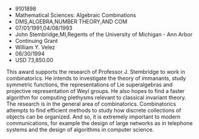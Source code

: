
* 9101898
* Mathematical Sciences: Algebraic Combinations
* DMS,ALGEBRA,NUMBER THEORY,AND COM
* 07/01/1991,04/08/1993
* John Stembridge,MI,Regents of the University of Michigan - Ann Arbor
* Continuing Grant
* William Y. Velez
* 06/30/1994
* USD 73,850.00

This award supports the research of Professor J. Stembridge to work in
combinatorics. He intends to investigate the theory of immanants, study
symmetric functions, the representations of Lie superalgebras and projective
representation of Weyl groups. He also hopes to find a faster algorithm for
computing plethysms relevant to classical invariant theory. The research is in
the general area of combinatorics. Combinatorics attempts to find efficient
methods to study how discrete collections of objects can be organized. And so,
it is extremely important to modern communications, for example the design of
large networks as in telephone systems and the design of algorithms in computer
science.
